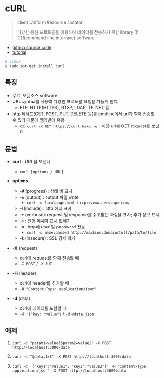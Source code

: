 # cURL

> *c*lient *U*niform *R*esource *L*ocator
> 
> 다양한 통신 프로토콜을 이용하여 데이터를 전송하기 위한 library 및 *CLI*(command-line interface) software

* [github source code](https://github.com/curl/curl)
* [tutorial](https://curl.haxx.se/docs/manual.html)

```bash
# Linux
$ sudo apt-get install curl
```

## 특징

* 무료, 오픈소스 software
* URL syntax를 사용해 다양한 프로토콜 요청을 가능케 한다.
  * FTP, HTTP(HTTPS), RTSP, LDAP, TELNET 등
*  http 메서드(GET, POST, PUT, DELETE 등)를 cmdline에서 url과 함께 전송할 수 있기 때문에 웹개발에 유용
    * ex) `curl -X GET https://curl.haxx.se` - 해당 url에 GET request를 보낸다


## 문법

* **curl** - URL을 보낸다
  * `curl [options / URL]`
* **options**
  * -# (progress) : 상태 바 표시
  * -o (output) : output 파일 write
    * `curl -o localpage.html http://www.netscape.com/`
  * -i (include) : http 헤더 표시
  * -v (verbose): request 및 response를 주고받는 과정을 표시; 추가 정보 표시
  * -s : 진행 메세지 표시 없애기
  * -u : http에 user 및 password 전송
    * `curl -u name:passwd http://machine.domain/full/path/to/file`
  * -k (insecure) : SSL 강제 허가

* **-X** (request)
  * curl에 request를 함께 전송할 때
  * `-X POST` / `-X PUT`

* **-H** (header)
  * curl에 header를 추가할 때
  * `-H "Content-Type: application/json"`

* **-d** (data)
  * curl에 데이터를 포함할 때
  * `-d '{"key: "value"}` / `-d @data.json`


## 예제

1. `curl -d "param1=value1&param2=value2" -X POST http://localhost:3000/data`

2. `curl -d "@data.txt" -X POST http://localhost:3000/data`

3. `curl -d '{"key1":"value1", "key2":"value2"}' -H "Content-Type: application/json" -X POST http://localhost:3000/data`